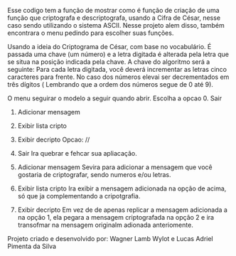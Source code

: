 Esse codigo tem a função de mostrar como é função de criação de uma função que criptografa e descriptografa,
usando a Cifra de César, nesse caso sendo utilizando o sistema ASCII. Nesse projeto alem disso, também encontrara
o menu pedindo para escolher suas funções.

Usando a ideia do Criptograma de César, com base no vocabulário. É passada uma
chave (um número) e a letra digitada é alterada pela letra que se situa na posição indicada
pela chave. A chave do algoritmo será a seguinte: Para cada letra digitada, você deverá
incrementar as letras cinco caracteres para frente.
No caso dos números elevai ser decrementados em três dígitos ( Lembrando que a ordem dos números segue de 0 até 9).


O menu seguirar o modelo a seguir quando abrir.
Escolha a opcao
0. Sair
1. Adicionar mensagem
2. Exibir lista cripto
3. Exibir decripto
Opcao:
//
0. Sair
Ira quebrar e fehcar sua apliacação.

1. Adicionar mensagem
Sevira para adicionar a mensagem que você gostaria de criptografar, sendo numeros e/ou letras.

2. Exibir lista cripto
Ira exibir a mensagem adicionada na opção de acima, só que ja complementando a cripotgrafia.

3. Exibir decripto
Em vez de de apenas replicar a mensagem adicionada a na opção 1, ela pegara a mensagem criptografada na opção 2 e ira transofmar na mensagem originalm adionada anteriomente.

Projeto criado e desenvolvido por:
Wagner Lamb Wylot e Lucas Adriel Pimenta da Silva
